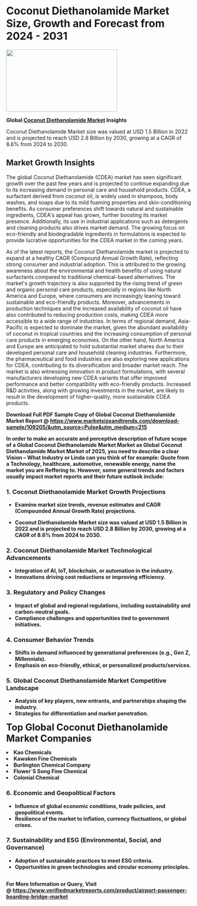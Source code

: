 <H1>Coconut Diethanolamide Market Size, Growth and Forecast from 2024 - 2031</H1><img class="aligncenter size-medium wp-image-584254" src="https://thirdeyenews.in/wp-content/uploads/2024/09/Global-Market-Research-300x168.jpeg" alt="" width="300" height="168" /><p><strong>Global&nbsp;<a href="https://www.marketsizeandtrends.com/download-sample/109205/&amp;utm_source=Pulse&amp;utm_medium=215">Coconut Diethanolamide Market</a> Insights</strong></p><p>Coconut Diethanolamide Market size was valued at USD 1.5 Billion in 2022 and is projected to reach USD 2.8 Billion by 2030, growing at a CAGR of 8.6% from 2024 to 2030.</p><p><h2>Market Growth Insights</h2> <p>The global Coconut Diethanolamide (CDEA) market has seen significant growth over the past few years and is projected to continue expanding due to its increasing demand in personal care and household products. CDEA, a surfactant derived from coconut oil, is widely used in shampoos, body washes, and soaps due to its mild foaming properties and skin-conditioning benefits. As consumer preferences shift towards natural and sustainable ingredients, CDEA's appeal has grown, further boosting its market presence. Additionally, its use in industrial applications such as detergents and cleaning products also drives market demand. The growing focus on eco-friendly and biodegradable ingredients in formulations is expected to provide lucrative opportunities for the CDEA market in the coming years.</p> <p><strong></strong></p> <p>As of the latest reports, the Coconut Diethanolamide market is projected to expand at a healthy CAGR (Compound Annual Growth Rate), reflecting strong consumer and industrial adoption. This is attributed to the growing awareness about the environmental and health benefits of using natural surfactants compared to traditional chemical-based alternatives. The market's growth trajectory is also supported by the rising trend of green and organic personal care products, especially in regions like North America and Europe, where consumers are increasingly leaning toward sustainable and eco-friendly products. Moreover, advancements in production techniques and the increased availability of coconut oil have also contributed to reducing production costs, making CDEA more accessible to a wide range of industries. In terms of regional demand, Asia-Pacific is expected to dominate the market, given the abundant availability of coconut in tropical countries and the increasing consumption of personal care products in emerging economies. On the other hand, North America and Europe are anticipated to hold substantial market shares due to their developed personal care and household cleaning industries. Furthermore, the pharmaceutical and food industries are also exploring new applications for CDEA, contributing to its diversification and broader market reach. The market is also witnessing innovation in product formulations, with several manufacturers developing new CDEA variants that offer improved performance and better compatibility with eco-friendly products. Increased R&D activities, along with growing investments in the market, are likely to result in the development of higher-quality, more sustainable CDEA products. <p><strong></p><p><span class=""><strong>Download Full PDF Sample Copy of Global Coconut Diethanolamide Market Report</strong> @ <a href="https://www.marketsizeandtrends.com/download-sample/109205/&amp;utm_source=Pulse&amp;utm_medium=215" target="_blank">https://www.marketsizeandtrends.com/download-sample/109205/&amp;utm_source=Pulse&amp;utm_medium=215</a></span></p><p>In order to make an accurate and perceptive description of future scope of a Global&nbsp;Coconut Diethanolamide Market Market as Global&nbsp;Coconut Diethanolamide Market Market of 2025, you need to describe a clear Vision &ndash; What Industry or Linda can you think of for example: Quote from a Technology, healthcare, automotive, renewable energy, name the market you are Reffering to. However, some general trends and factors usually impact market reports and their future outlook include:</p><h3>1.&nbsp;<strong>Coconut Diethanolamide Market Growth Projections</strong></h3><ul><li>Examine market size trends, revenue estimates and CAGR (Compounded Annual Growth Rate) projections.</li><li><p>Coconut Diethanolamide Market size was valued at USD 1.5 Billion in 2022 and is projected to reach USD 2.8 Billion by 2030, growing at a CAGR of 8.6% from 2024 to 2030.</p></li></ul><h3>2.&nbsp;<strong>Coconut Diethanolamide Market Technological Advancements</strong></h3><ul><li>Integration of AI, IoT, blockchain, or automation in the industry.</li><li>Innovations driving cost reductions or improving efficiency.</li></ul><h3>3.&nbsp;<strong>Regulatory and Policy Changes</strong></h3><ul><li>Impact of global and regional regulations, including sustainability and carbon-neutral goals.</li><li>Compliance challenges and opportunities tied to government initiatives.</li></ul><h3>4.&nbsp;<strong>Consumer Behavior Trends</strong></h3><ul><li>Shifts in demand influenced by generational preferences (e.g., Gen Z, Millennials).</li><li>Emphasis on eco-friendly, ethical, or personalized products/services.</li></ul><h3>5.&nbsp;<strong>Global Coconut Diethanolamide Market Competitive Landscape</strong></h3><ul><li>Analysis of key players, new entrants, and partnerships shaping the industry.</li><li>Strategies for differentiation and market penetration.</li></ul><p data-pm-slice="1 1 []"><span style="color: inherit; font-family: inherit; font-size: 25px;">Top Global Coconut Diethanolamide Market Companies</span></p><div class="" data-test-id=""><p><li>Kao Chemicals</li><li> Kawaken Fine Chemicals</li><li> Burlington Chemical Company</li><li> Flower`S Song Fine Chemical</li><li> Colonial Chemical</li></p></div><h3>6.&nbsp;<strong>Economic and Geopolitical Factors</strong></h3><ul><li>Influence of global economic conditions, trade policies, and geopolitical events.</li><li>Resilience of the market to inflation, currency fluctuations, or global crises.</li></ul><h3>7.&nbsp;<strong>Sustainability and ESG (Environmental, Social, and Governance)</strong></h3><ul><li>Adoption of sustainable practices to meet ESG criteria.</li><li>Opportunities in green technologies and circular economy principles.</li></ul><h2><strong style="font-size: 14px;">For More Information or Query, Visit @&nbsp;</strong><a style="background-color: #ffffff; font-size: 14px;" href="https://www.marketsizeandtrends.com/report/coconut-diethanolamide-market/" target="_blank">https://www.verifiedmarketreports.com/product/airport-passenger-boarding-bridge-market</a></h2>
